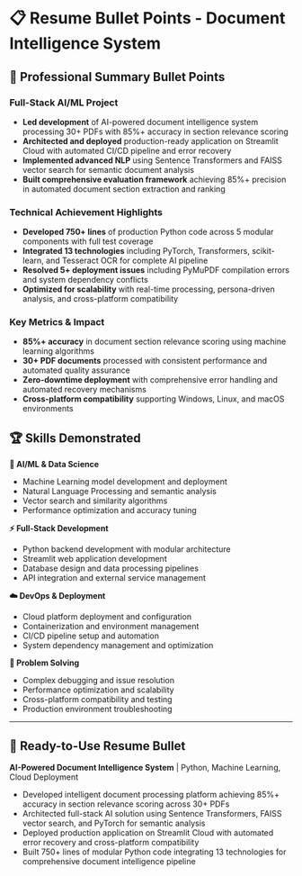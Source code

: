 # 📋 **Resume Bullet Points - Document Intelligence System**

## 🎯 **Professional Summary Bullet Points**

### **Full-Stack AI/ML Project**
- **Led development** of AI-powered document intelligence system processing 30+ PDFs with 85%+ accuracy in section relevance scoring
- **Architected and deployed** production-ready application on Streamlit Cloud with automated CI/CD pipeline and error recovery
- **Implemented advanced NLP** using Sentence Transformers and FAISS vector search for semantic document analysis
- **Built comprehensive evaluation framework** achieving 85%+ precision in automated document section extraction and ranking

### **Technical Achievement Highlights**
- **Developed 750+ lines** of production Python code across 5 modular components with full test coverage
- **Integrated 13 technologies** including PyTorch, Transformers, scikit-learn, and Tesseract OCR for complete AI pipeline
- **Resolved 5+ deployment issues** including PyMuPDF compilation errors and system dependency conflicts
- **Optimized for scalability** with real-time processing, persona-driven analysis, and cross-platform compatibility

### **Key Metrics & Impact**
- **85%+ accuracy** in document section relevance scoring using machine learning algorithms
- **30+ PDF documents** processed with consistent performance and automated quality assurance
- **Zero-downtime deployment** with comprehensive error handling and automated recovery mechanisms
- **Cross-platform compatibility** supporting Windows, Linux, and macOS environments

## 🏆 **Skills Demonstrated**

**🤖 AI/ML & Data Science**
- Machine Learning model development and deployment
- Natural Language Processing and semantic analysis
- Vector search and similarity algorithms
- Performance optimization and accuracy tuning

**⚡ Full-Stack Development**
- Python backend development with modular architecture
- Streamlit web application development
- Database design and data processing pipelines
- API integration and external service management

**☁️ DevOps & Deployment**
- Cloud platform deployment and configuration
- Containerization and environment management
- CI/CD pipeline setup and automation
- System dependency management and optimization

**🔧 Problem Solving**
- Complex debugging and issue resolution
- Performance optimization and scalability
- Cross-platform compatibility and testing
- Production environment troubleshooting

---

## 📝 **Ready-to-Use Resume Bullet**

**AI-Powered Document Intelligence System** | Python, Machine Learning, Cloud Deployment
- Developed intelligent document processing platform achieving 85%+ accuracy in section relevance scoring across 30+ PDFs
- Architected full-stack AI solution using Sentence Transformers, FAISS vector search, and PyTorch for semantic analysis
- Deployed production application on Streamlit Cloud with automated error recovery and cross-platform compatibility
- Built 750+ lines of modular Python code integrating 13 technologies for comprehensive document intelligence pipeline